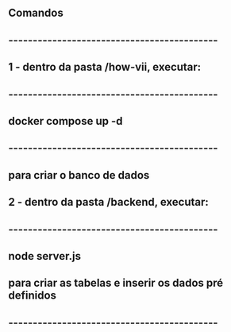 ## Comandos

## -------------------------------------------

## 1 - dentro da pasta /how-vii, executar:

## -------------------------------------------

## docker compose up -d

## -------------------------------------------

## para criar o banco de dados

## 2 - dentro da pasta /backend, executar:

## -------------------------------------------

## node server.js
## para criar as tabelas e inserir os dados pré definidos

## -------------------------------------------
